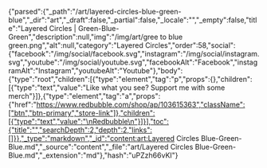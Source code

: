 {"parsed":{"_path":"/art/layered-circles-blue-green-blue","_dir":"art","_draft":false,"_partial":false,"_locale":"","_empty":false,"title":"Layered Circles | Green-Blue-Green","description":null,"img":"/img/art/gree to blue green.png","alt":null,"category":"Layered Circles","order":58,"social":{"facebook":"/img/social/facebook.svg","instagram":"/img/social/instagram.svg","youtube":"/img/social/youtube.svg","facebookAlt":"Facebook","instagramAlt":"Instagram","youtubeAlt":"Youtube"},"body":{"type":"root","children":[{"type":"element","tag":"p","props":{},"children":[{"type":"text","value":"Like what you see? Support me with some merch"}]},{"type":"element","tag":"a","props":{"href":"https://www.redbubble.com/shop/ap/103615363","className":["btn","btn-primary","store-link"]},"children":[{"type":"text","value":"\nRedbubble\n"}]}],"toc":{"title":"","searchDepth":2,"depth":2,"links":[]}},"_type":"markdown","_id":"content:art:Layered Circles Blue-Green-Blue.md","_source":"content","_file":"art/Layered Circles Blue-Green-Blue.md","_extension":"md"},"hash":"uPZzh66vKI"}